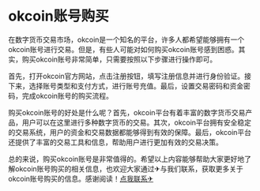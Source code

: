 # okcoin账号购买

在数字货币交易市场，okcoin是一个知名的平台，许多人都希望能够拥有一个okcoin账号进行交易。但是，有些人可能对如何购买okcoin账号感到困惑。其实，购买okcoin账号非常简单，只需要按照以下步骤进行操作即可。

首先，打开okcoin官方网站，点击注册按钮，填写注册信息并进行身份验证。接下来，选择账号类型和支付方式，进行账号充值。最后，设置交易密码和资金密码，完成okcoin账号的购买流程。

购买okcoin账号的好处是什么呢？首先，okcoin平台有着丰富的数字货币交易产品，用户可以在这里进行多种数字货币的交易。其次，okcoin平台拥有安全稳定的交易系统，用户的资金和交易数据都能够得到有效的保障。最后，okcoin平台还提供了丰富的交易工具和信息，帮助用户进行更加有效的交易决策。

总的来说，购买okcoin账号是非常值得的。希望以上内容能够帮助大家更好地了解okcoin账号购买的相关信息，也欢迎大家通过✈与我们联系，获取更多关于okcoin账号购买的信息。感谢阅读！[点我联系✈](https://ac.G208.com)